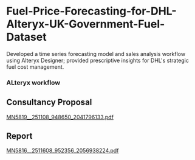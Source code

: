 # Fuel-Price-Forecasting-for-DHL-Alteryx-UK-Government-Fuel-Dataset
Developed a time series forecasting model and sales analysis workflow using Alteryx Designer; provided prescriptive insights for DHL's strategic fuel cost management.  
### ALteryx workflow

## Consultancy Proposal
[MN5819__251108_948650_2041796133.pdf](https://github.com/user-attachments/files/21050374/MN5819__251108_948650_2041796133.pdf)
## Report 
[MN5816__2511608_952356_2056938224.pdf](https://github.com/user-attachments/files/21050363/MN5816__2511608_952356_2056938224.pdf)
